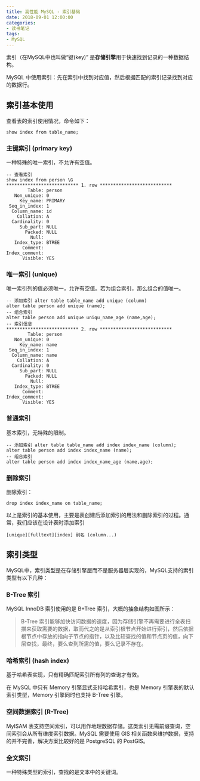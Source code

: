 ```yaml
---
title: 高性能 MySQL - 索引基础
date: 2018-09-01 12:00:00
categories: 
- 读书笔记
tags:
- MySQL
---
```


索引（在MySQL中也叫做“键(key)” 是**存储引擎**用于快速找到记录的一种数据结构。

MySQL 中使用索引：先在索引中找到对应值，然后根据匹配的索引记录找到对应的数据行。

## 索引基本使用

查看表的索引使用情况，命令如下：

```mysql
show index from table_name;
```

<!-- more -->

### 主键索引 (primary key)

一种特殊的唯一索引，不允许有空值。

```mysql
-- 查看索引
show index from person \G
*************************** 1. row ***************************
        Table: person                                         
   Non_unique: 0                                              
     Key_name: PRIMARY                                        
 Seq_in_index: 1                                              
  Column_name: id                                             
    Collation: A                                              
  Cardinality: 0                                              
     Sub_part: NULL                                           
       Packed: NULL                                           
         Null:                                                
   Index_type: BTREE                                          
      Comment:                                                
Index_comment:                                                
      Visible: YES                                            
```

### 唯一索引 (unique)

唯一索引列的值必须唯一，允许有空值。若为组合索引，那么组合的值唯一。

```mysql
-- 添加索引 alter table table_name add unique (column)
alter table person add unique (name);
-- 组合索引
alter table person add unique uniqu_name_age (name,age);
-- 索引信息
*************************** 2. row ***************************
        Table: person
   Non_unique: 0
     Key_name: name
 Seq_in_index: 1
  Column_name: name
    Collation: A
  Cardinality: 0
     Sub_part: NULL
       Packed: NULL
         Null:
   Index_type: BTREE
      Comment:
Index_comment:
      Visible: YES
```

### 普通索引

基本索引，无特殊的限制。

```mysql
-- 添加索引 alter table table_name add index index_name (column);
alter table person add index index_name (name);
-- 组合索引
alter table person add index index_name_age (name,age);
```

### 删除索引

删除索引：

```mysql
drop index index_name on table_name;
```

以上是索引的基本使用，主要是表创建后添加索引的用法和删除索引的过程。通常，我们应该在设计表时添加索引

```mysql
[unique][fulltext][index] 别名 (column...)
```

## 索引类型

MySQL中，索引类型是在存储引擎层而不是服务器层实现的，MySQL支持的索引类型有以下几种：

### B-Tree 索引

MySQL InnoDB 索引使用的是 B+Tree 索引，大概的抽象结构如图所示：

> B-Tree 索引能够加快访问数据的速度，因为存储引擎不再需要进行全表扫描来获取需要的数据，取而代之的是从索引根节点开始进行索引，然后依据根节点中存放的指向子节点的指针，以及比较查找的值和节点页的值，向下层查找，最终，要么查到所需的值，要么记录不存在。

### 哈希索引 (hash index)

基于哈希表实现，只有精确匹配索引所有列的查询才有效。

在 MySQL 中只有 Memory 引擎显式支持哈希索引，也是 Memory 引擎表的默认索引类型，Memory 引擎同时也支持 B-Tree 引擎。

### 空间数据索引 (R-Tree)

MyISAM 表支持空间索引，可以用作地理数据存储。这类索引无需前缀查询，空间索引会从所有维度索引数据。MySQL 需要使用 GIS 相关函数来维护数据，支持的并不完善，解决方案比较好的是 PostgreSQL 的 PostGIS。

### 全文索引

一种特殊类型的索引，查找的是文本中的关键词。



